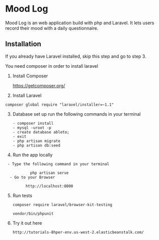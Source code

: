 Mood Log
========

Mood Log is an web application build with php and Laravel. It lets users record their mood with a daily questionnaire.


Installation
------------
If you already have Laravel installed, skip this step and go to step 3.

You need composer in order to install laravel
1) Install Composer

      https://getcomposer.org/


  2) Install Laravel

    composer global require "laravel/installer=~1.1"
 3) Database set up
     run the following commands in your terminal

        - composer install
        - mysql -uroot -p
        - create database ableto;
        - exit
        - php artisan migrate
        - php artisan db:seed

  4)   Run the app locally

     - Type the following command in your terminal

               php artisan serve
      - Go to your Browser

             http://localhost:8000



  5) Run tests

         composer require laravel/browser-kit-testing

         vendor/bin/phpunit
         
         
  6) Try it out here 
  
         http://tutorials-8hper-env.us-west-2.elasticbeanstalk.com/
